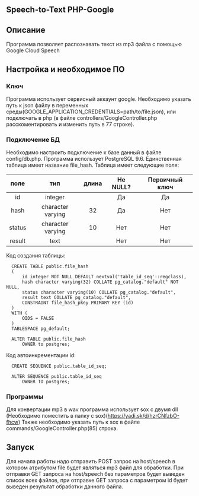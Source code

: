 Speech-to-Text PHP-Google
---
## Описание
Программа позволяет распознавать текст из mp3 файла с помощью Google Cloud Speech

## Настройка и необходимое ПО

### Ключ
Программа использует сервисный аккаунт google.
Необходимо указать путь к json файлу в переменных среды(GOOGLE_APPLICATION_CREDENTIALS=path/to/file.json), или подключать в php (в файле controllers/GoogleController.php расскоментировать и изменить путь в 77 строке).

### Подключение БД
Необходимо настроить подключение к базе данный в файле config/db.php.
Программа использует PostgreSQL 9.6. Единственная таблица имеет название file_hash. 
Таблица имеет следующие поля:

| поле | тип | длина | Не NULL? | Первичный ключ |
| :---: | :---: | :---: | :---: | :---: |
| id     | integer           |       | Да       | Да             |
| hash   | character varying | 32    | Да       | Нет            |
| status | character varying | 10    | Нет      | Нет            |
| result | text              |       | Нет      | Нет            |

Код создания таблицы:


      CREATE TABLE public.file_hash
      (
          id integer NOT NULL DEFAULT nextval('table_id_seq'::regclass),
          hash character varying(32) COLLATE pg_catalog."default" NOT NULL,
          status character varying(10) COLLATE pg_catalog."default",
          result text COLLATE pg_catalog."default",
          CONSTRAINT file_hash_pkey PRIMARY KEY (id)
      )
      WITH (
          OIDS = FALSE
      )
      TABLESPACE pg_default;
      
      ALTER TABLE public.file_hash
          OWNER to postgres;


Код автоинкрементации id:

      CREATE SEQUENCE public.table_id_seq;
      
      ALTER SEQUENCE public.table_id_seq
          OWNER TO postgres;

### Программы
Для конвертации mp3 в wav программа использует sox с двумя dll (Необходимо поместить в папку с sox)(https://yadi.sk/d/hzrCNfzbO-fhcw)
Также необходимо указать путь к sox в файле commands/GoogleController.php(85) строка.

## Запуск
Для начала работы надо отправить POST запрос на host/speech в котором атрибутом file будет являться mp3 файл для обработки.
При отправки GET запроса на host/speech без параметров будет выведен список всех файлов, при отправке GET запроса с параметром id будет выведен результат обработки данного файла.